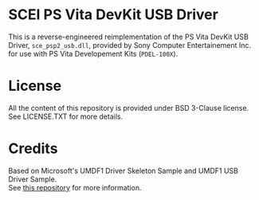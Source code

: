 # SCEI PS Vita DevKit USB Driver
This is a reverse-engineered reimplementation of the PS Vita DevKit USB Driver, `sce_psp2_usb.dll`, provided by Sony Computer Entertainement Inc. for use with PS Vita Developement Kits (`PDEL-100X`).

# License
All the content of this repository is provided under BSD 3-Clause license. See LICENSE.TXT for more details.

# Credits
Based on Microsoft's UMDF1 Driver Skeleton Sample and UMDF1 USB Driver Sample.<br>
See [this repository](https://github.com/Microsoft/windows-drivers-samples) for more information.
